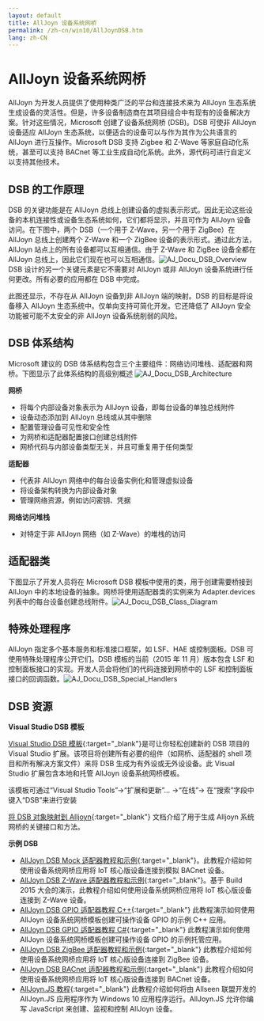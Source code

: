 ```yaml
---
layout: default
title: AllJoyn 设备系统网桥
permalink: /zh-cn/win10/AllJoynDSB.htm
lang: zh-CN
---
```


# AllJoyn 设备系统网桥

AllJoyn 为开发人员提供了使用种类广泛的平台和连接技术来为 AllJoyn 生态系统生成设备的灵活性。但是，许多设备制造商在其项目组合中有现有的设备解决方案。针对这些情况，Microsoft 创建了设备系统网桥 \(DSB\)。DSB 可使非 AllJoyn 设备适应 AllJoyn 生态系统，以便适合的设备可以与作为其作为公共语言的 AllJoyn 进行互操作。Microsoft DSB 支持 Zigbee 和 Z-Wave 等家庭自动化系统，甚至可以支持 BACnet 等工业生成自动化系统。此外，源代码可进行自定义以支持其他技术。

## DSB 的工作原理

DSB 的关键功能是在 AllJoyn 总线上创建设备的虚拟表示形式。因此无论这些设备的本机连接性或设备生态系统如何，它们都将显示，并且可作为 AllJoyn 设备访问。在下图中，两个 DSB（一个用于 Z-Wave，另一个用于 ZigBee）在 AllJoyn 总线上创建两个 Z-Wave 和一个 ZigBee 设备的表示形式。通过此方法，AllJoyn 站点上的所有设备都可以互相通信。由于 Z-Wave 和 ZigBee 设备全都在 AllJoyn 总线上，因此它们现在也可以互相通信。![AJ\_Docu\_DSB\_Overview]({{site.baseurl}}/Resources/images/AllJoyn/AJ_Docu_DSB_Overview.png) DSB 设计的另一个关键元素是它不需要对 AllJoyn 或非 AllJoyn 设备系统进行任何更改。所有必要的应用都在 DSB 中完成。

此图还显示，不存在从 AllJoyn 设备到非 AllJoyn 端的映射。DSB 的目标是将设备移入 AllJoyn 生态系统中。仅单向支持可简化开发。它还降低了 AllJoyn 安全功能被可能不太安全的非 AllJoyn 设备系统削弱的风险。

## DSB 体系结构

Microsoft 建议的 DSB 体系结构包含三个主要组件：网络访问堆栈、适配器和网桥。下图显示了此体系结构的高级别概述 ![AJ\_Docu\_DSB\_Architecture]({{site.baseurl}}/Resources/images/AllJoyn/AJ_Docu_DSB_Architecture.png)

__网桥__

- 将每个内部设备对象表示为 AllJoyn 设备，即每台设备的单独总线附件
- 设备动态添加到 AllJoyn 总线或从其中删除
- 配置管理设备可见性和安全性
- 为网桥和适配器配置接口创建总线附件
- 网桥代码与内部设备类型无关，并且可重复用于任何类型

__适配器__

- 代表非 AllJoyn 网络中的每台设备实例化和管理虚拟设备
- 将设备架构转换为内部设备对象
- 管理网络资源，例如访问密钥、凭据

__网络访问堆栈__

- 对特定于非 AllJoyn 网络（如 Z-Wave）的堆栈的访问

## 适配器类

下图显示了开发人员将在 Microsoft DSB 模板中使用的类，用于创建需要桥接到 AllJoyn 中的本地设备的抽象。网桥将使用适配器类的实例来为 Adapter.devices 列表中的每台设备创建总线附件。![AJ\_Docu\_DSB\_Class\_Diagram]({{site.baseurl}}/Resources/images/AllJoyn/AJ_Docu_DSB_Class_Diagram.png)

## 特殊处理程序

AllJoyn 指定多个基本服务和标准接口框架，如 LSF、HAE 或控制面板。DSB 可使用特殊处理程序公开它们。DSB 模板的当前（2015 年 11 月）版本包含 LSF 和控制面板接口的实现。开发人员会将他们的代码连接到网桥中的 LSF 和控制面板接口的回调函数。![AJ\_Docu\_DSB\_Special\_Handlers]({{site.baseurl}}/Resources/images/AllJoyn/AJ_Docu_DSB_Special_Handlers.png)

## DSB 资源

__Visual Studio DSB 模板__

[Visual Studio DSB 模板](https://visualstudiogallery.msdn.microsoft.com/aea0b437-ef07-42e3-bd88-8c7f906d5da8){:target="_blank"}是可让你轻松创建新的 DSB 项目的 Visual Studio 扩展。该项目将创建所有必要的组件（如网桥、适配器的 shell 项目和所有解决方案文件）来将 DSB 生成为有外设或无外设设备。此 Visual Studio 扩展包含本地和托管 AllJoyn 设备系统网桥模板。

该模板可通过“Visual Studio Tools”-\>“扩展和更新”… -\>“在线”-\> 在“搜索”字段中键入“DSB”来进行安装

[将 DSB 对象映射到 Alljoyn]({{site.baseurl}}/zh-cn/win10/AlljoynDsbApiGuide.htm){:target="_blank"} 文档介绍了用于生成 Alljoyn 系统网桥的关键接口和方法。

__示例 DSB__

- [AllJoyn DSB Mock 适配器教程和示例]({{site.baseurl}}/zh-cn/win10/samples/MockAdapterTutorial.htm){:target="_blank"}。此教程介绍如何使用设备系统网桥应用将 IoT 核心版设备连接到模拟 BACnet 设备。
- [AllJoyn DSB Z-Wave 适配器教程和示例]({{site.baseurl}}/zh-cn/win10/samples/ZWaveTutorial.htm){:target="_blank"}。基于 Build 2015 大会的演示，此教程介绍如何使用设备系统网桥应用将 IoT 核心版设备连接到 Z-Wave 设备。
- [AllJoyn DSB GPIO 适配器教程 C++]({{site.baseurl}}/zh-cn/win10/samples/AlljoynDSB_GpioTutorial.htm){:target="_blank"} 此教程演示如何使用 AllJoyn 设备系统网桥模板创建可操作设备 GPIO 的示例 C++ 应用。
- [AllJoyn DSB GPIO 适配器教程 C\#]({{site.baseurl}}/zh-cn/win10/samples/AlljoynDSB_ManagedGpioTutorial.htm){:target="_blank"} 此教程演示如何使用 AllJoyn 设备系统网桥模板创建可操作设备 GPIO 的示例托管应用。
- [AllJoyn DSB ZigBee 适配器教程和示例]({{site.baseurl}}/zh-cn/win10/samples/ZigBeeAdapterTutorial.htm){:target="_blank"} 此教程介绍如何使用设备系统网桥应用将 IoT 核心版设备连接到 ZigBee 设备。
- [AllJoyn DSB BACnet 适配器教程和示例]({{site.baseurl}}/zh-cn/win10/samples/BACnetAdapterTutorial.htm){:target="_blank"} 此教程介绍如何使用设备系统网桥应用将 IoT 核心版设备连接到 BACnet 设备。
- [AllJoyn.JS 教程]({{site.baseurl}}/zh-cn/win10/samples/AllJoynJS.htm){:target="_blank"} 此教程介绍如何将由 Allseen 联盟开发的 AllJoyn.JS 应用程序作为 Windows 10 应用程序运行。AllJoyn.JS 允许你编写 JavaScript 来创建、监视和控制 AllJoyn 设备。

